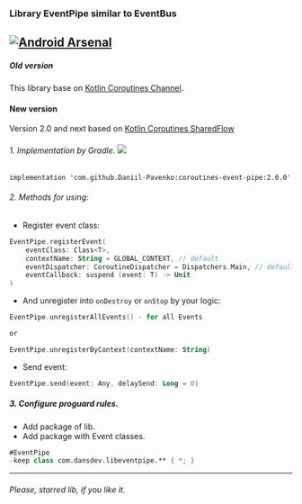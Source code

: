 ### Library EventPipe similar to EventBus
[![Android Arsenal](https://img.shields.io/badge/Android%20Arsenal-Coroutines%20Event%20Pipe-brightgreen.svg?style=flat-square)](https://android-arsenal.com/details/1/7797)
-------------
##### Old version
This library base on [Kotlin Coroutines Channel](https://kotlinlang.org/docs/reference/coroutines/channels.html).
#### New version
Version 2.0 and next based on [Kotlin Coroutines SharedFlow](https://kotlin.github.io/kotlinx.coroutines/kotlinx-coroutines-core/kotlinx.coroutines.flow/-shared-flow/)

###### 1. Implementation by Gradle. [![](https://jitpack.io/v/Daniil-Pavenko/coroutines-event-pipe.svg)](https://jitpack.io/#Daniil-Pavenko/coroutines-event-pipe)
```
implementation 'com.github.Daniil-Pavenko:coroutines-event-pipe:2.0.0'
```

###### 2. Methods for using:

- Register event class:
```kotlin
EventPipe.registerEvent(
    eventClass: Class<T>,
    contextName: String = GLOBAL_CONTEXT, // default
    eventDispatcher: CoroutineDispatcher = Dispatchers.Main, // default
    eventCallback: suspend (event: T) -> Unit
)
```
- And unregister into `onDestroy` or `onStop` by your logic:
```kotlin
EventPipe.unregisterAllEvents() - for all Events

or

EventPipe.unregisterByContext(contextName: String)
```
- Send event:
```kotlin
EventPipe.send(event: Any, delaySend: Long = 0)
```

##### 3. Configure proguard rules.
- Add package of lib.
- Add package with Event classes. 
```kotlin
#EventPipe
-keep class com.dansdev.libeventpipe.** { *; }
```

------------

###### Please, starred lib, if you like it.
